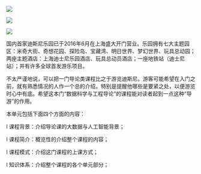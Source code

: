 ![](https://github.com/tianyichow/DaSE_lab/raw/master/setup/course0/幻灯片1.JPG)

![](https://github.com/tianyichow/DaSE_lab/raw/master/setup/course0/幻灯片2.JPG)

![](https://github.com/tianyichow/DaSE_lab/raw/master/setup/course0/幻灯片3.JPG)

 

国内首家迪斯尼乐园已于2016年6月在上海盛大开门营业。乐园拥有七大主题园区：米奇大街、奇想花园、探险岛、宝藏湾、明日世界、梦幻世界、玩具总动园；两座主题酒店：上海迪士尼乐园酒店、玩具总动员酒店；一座地铁站（迪士尼站）；并有许多全球首发游乐项目。

不太严谨地说，可以把一门导论类课程比之于游览迪斯尼。游客可能希望在入门之前，就有熟悉情况的人作一个总的介绍，特别是提醒他哪些是要紧之处，以便游览时心中有底。希望这本门“数据科学与工程导论”的课程能对读者起到一点这种“导游”的作用。

本单元包括下面四个方面的内容：

l  课程背景：介绍导论课的大数据与人工智能背景；

l  课程简介：概览性的介绍整个课程的内容；

l  课程模式：介绍这门课程的上课方式；

l  知识体系：介绍整个课程的各个单元部分；